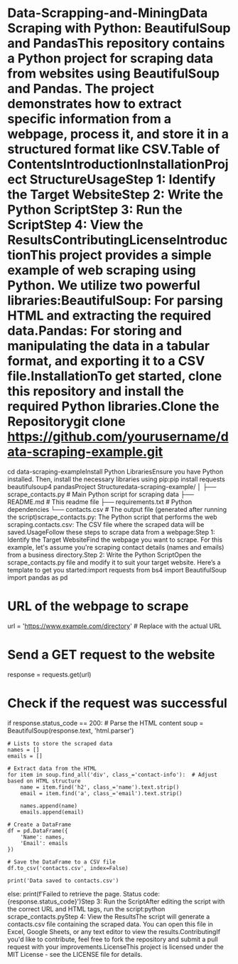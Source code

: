 # Data-Scrapping-and-MiningData Scraping with Python: BeautifulSoup and PandasThis repository contains a Python project for scraping data from websites using BeautifulSoup and Pandas. The project demonstrates how to extract specific information from a webpage, process it, and store it in a structured format like CSV.Table of ContentsIntroductionInstallationProject StructureUsageStep 1: Identify the Target WebsiteStep 2: Write the Python ScriptStep 3: Run the ScriptStep 4: View the ResultsContributingLicenseIntroductionThis project provides a simple example of web scraping using Python. We utilize two powerful libraries:BeautifulSoup: For parsing HTML and extracting the required data.Pandas: For storing and manipulating the data in a tabular format, and exporting it to a CSV file.InstallationTo get started, clone this repository and install the required Python libraries.Clone the Repositorygit clone https://github.com/yourusername/data-scraping-example.git
cd data-scraping-exampleInstall Python LibrariesEnsure you have Python installed. Then, install the necessary libraries using pip:pip install requests beautifulsoup4 pandasProject Structuredata-scraping-example/
│
├── scrape_contacts.py        # Main Python script for scraping data
├── README.md                 # This readme file
├── requirements.txt          # Python dependencies
└── contacts.csv              # The output file (generated after running the script)scrape_contacts.py: The Python script that performs the web scraping.contacts.csv: The CSV file where the scraped data will be saved.UsageFollow these steps to scrape data from a webpage:Step 1: Identify the Target WebsiteFind the webpage you want to scrape. For this example, let's assume you're scraping contact details (names and emails) from a business directory.Step 2: Write the Python ScriptOpen the scrape_contacts.py file and modify it to suit your target website. Here’s a template to get you started:import requests
from bs4 import BeautifulSoup
import pandas as pd

# URL of the webpage to scrape
url = 'https://www.example.com/directory'  # Replace with the actual URL

# Send a GET request to the website
response = requests.get(url)

# Check if the request was successful
if response.status_code == 200:
    # Parse the HTML content
    soup = BeautifulSoup(response.text, 'html.parser')
    
    # Lists to store the scraped data
    names = []
    emails = []
    
    # Extract data from the HTML
    for item in soup.find_all('div', class_='contact-info'):  # Adjust based on HTML structure
        name = item.find('h2', class_='name').text.strip()
        email = item.find('a', class_='email').text.strip()
        
        names.append(name)
        emails.append(email)
    
    # Create a DataFrame
    df = pd.DataFrame({
        'Name': names,
        'Email': emails
    })
    
    # Save the DataFrame to a CSV file
    df.to_csv('contacts.csv', index=False)
    
    print('Data saved to contacts.csv')
else:
    print(f'Failed to retrieve the page. Status code: {response.status_code}')Step 3: Run the ScriptAfter editing the script with the correct URL and HTML tags, run the script:python scrape_contacts.pyStep 4: View the ResultsThe script will generate a contacts.csv file containing the scraped data. You can open this file in Excel, Google Sheets, or any text editor to view the results.ContributingIf you'd like to contribute, feel free to fork the repository and submit a pull request with your improvements.LicenseThis project is licensed under the MIT License - see the LICENSE file for details.
